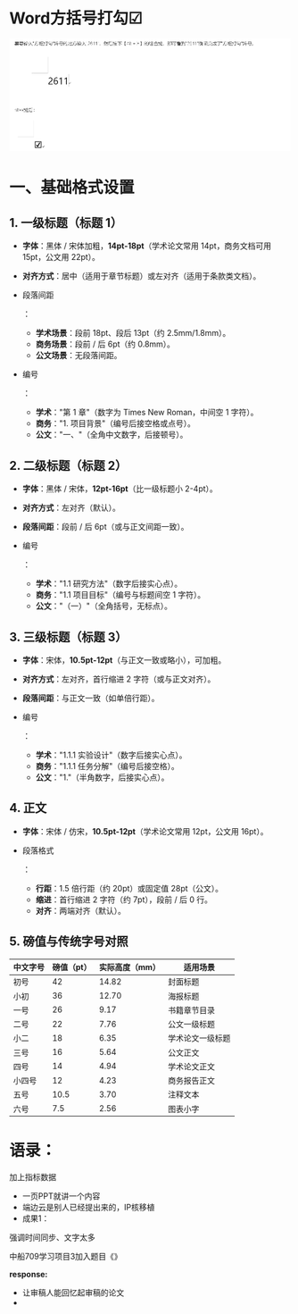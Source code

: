 # Word方括号打勾☑

![image-20250119171232828](../imgs/image-20250119171232828.png)



# 一、基础格式设置

## 1. 一级标题（标题 1）

- **字体**：黑体 / 宋体加粗，**14pt-18pt**（学术论文常用 14pt，商务文档可用 15pt，公文用 22pt）。

- **对齐方式**：居中（适用于章节标题）或左对齐（适用于条款类文档）。

- 段落间距

  ：

  - **学术场景**：段前 18pt、段后 13pt（约 2.5mm/1.8mm）。
  - **商务场景**：段前 / 后 6pt（约 0.8mm）。
  - **公文场景**：无段落间距。

- 编号

  ：

  - **学术**："第 1 章"（数字为 Times New Roman，中间空 1 字符）。
  - **商务**："1. 项目背景"（编号后接空格或点号）。
  - **公文**："一、"（全角中文数字，后接顿号）。

## 2. 二级标题（标题 2）

- **字体**：黑体 / 宋体，**12pt-16pt**（比一级标题小 2-4pt）。

- **对齐方式**：左对齐（默认）。

- **段落间距**：段前 / 后 6pt（或与正文间距一致）。

- 编号

  ：

  - **学术**："1.1 研究方法"（数字后接实心点）。
  - **商务**："1.1 项目目标"（编号与标题间空 1 字符）。
  - **公文**："（一）"（全角括号，无标点）。

## 3. 三级标题（标题 3）

- **字体**：宋体，**10.5pt-12pt**（与正文一致或略小），可加粗。

- **对齐方式**：左对齐，首行缩进 2 字符（或与正文对齐）。

- **段落间距**：与正文一致（如单倍行距）。

- 编号

  ：

  - **学术**："1.1.1 实验设计"（数字后接实心点）。
  - **商务**："1.1.1 任务分解"（编号后接空格）。
  - **公文**："1."（半角数字，后接实心点）。

## 4. 正文

- **字体**：宋体 / 仿宋，**10.5pt-12pt**（学术论文常用 12pt，公文用 16pt）。

- 段落格式

  ：

  - **行距**：1.5 倍行距（约 20pt）或固定值 28pt（公文）。
  - **缩进**：首行缩进 2 字符（约 7pt），段前 / 后 0 行。
  - **对齐**：两端对齐（默认）。



## 5. 磅值与传统字号对照

| 中文字号 | 磅值（pt） | 实际高度（mm） | 适用场景         |
| -------- | ---------- | -------------- | ---------------- |
| 初号     | 42         | 14.82          | 封面标题         |
| 小初     | 36         | 12.70          | 海报标题         |
| 一号     | 26         | 9.17           | 书籍章节目录     |
| 二号     | 22         | 7.76           | 公文一级标题     |
| 小二     | 18         | 6.35           | 学术论文一级标题 |
| 三号     | 16         | 5.64           | 公文正文         |
| 四号     | 14         | 4.94           | 学术论文正文     |
| 小四号   | 12         | 4.23           | 商务报告正文     |
| 五号     | 10.5       | 3.70           | 注释文本         |
| 六号     | 7.5        | 2.56           | 图表小字         |











# **语录：**

加上指标数据

- 一页PPT就讲一个内容
- 端边云是别人已经提出来的，IP核移植
- 成果1：

强调时间同步、文字太多

中船709学习项目3加入题目《》







**response:**

- 让审稿人能回忆起审稿的论文
- 





















